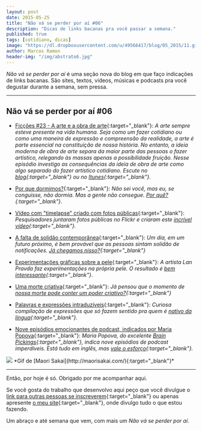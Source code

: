 ```yaml
---
layout: post
date: 2015-05-25
title: "Não vá se perder por aí #06"
description: "Dicas de links bacanas pra você passar a semana."
published: true
tags: [cotidiano, dicas]
image: "https://dl.dropboxusercontent.com/u/49566417/blog/05_2015/11.gif"
author: Marcos Ramon
header-img: "/img/abstrato6.jpg"
---
```


*Não vá se perder por aí* é uma seção nova do blog em que faço indicações de links bacanas. São sites, textos, vídeos, músicas e podcasts pra você degustar durante a semana, sem pressa.

---

## Não vá se perder por aí #06

- [Ficções #23 - A arte e a obra de arte](http://www.marcosramon.net/ficcoes/ficcoes-23-a-arte-e-a-obra-de-arte){:target="_blank"}: <i>A arte sempre esteve presente na vida humana. Seja como um fazer cotidiano ou como uma maneira de expressão e compreensão da realidade, a arte é parte essencial na constituição de nossa história. No entanto, a ideia moderna de obra de arte separa da maior parte das pessoas o fazer artístico, relegando às massas apenas a possibilidade fruição. Nesse episódio investigo as consequências da ideia de obra de arte como algo separado do fazer artístico cotidiano. Escute no [blog](http://www.marcosramon.net/ficcoes/ficcoes-23-a-arte-e-a-obra-de-arte){:target="_blank"} ou no [Itunes](https://itunes.apple.com/br/podcast/ficcoes-marcos-ramon/id967600465?l=en){:target="_blank"}</i>.

- [Por que dormimos?](http://www.bbc.co.uk/portuguese/noticias/2015/05/150518_entenda_sono_mv.shtml){:target="_blank"}: <i>Não sei você, mas eu, se conguisse, não dormia. Mas a gente não consegue. [Por quê?](http://www.bbc.co.uk/portuguese/noticias/2015/05/150518_entenda_sono_mv.shtml){:target="_blank"}</i>.

- [Vídeo com "timelapse" criado com fotos públicas](http://www.engadget.com/2015/05/18/timelapse-from-public-domain-photos/){:target="_blank"}: <i>Pesquisadores juntaram fotos públicas no Flickr e criaram este [incrível vídeo](http://www.engadget.com/2015/05/18/timelapse-from-public-domain-photos/){:target="_blank"}.</i>

- [A falta de solidão contemporânea](http://www.marcosramon.net/blog/a-falta-de-solidao-contemporanea){:target="_blank"}: <i>Um dia, em um futuro próximo, é bem provável que as pessoas sintam solidão de notificações. [Já chegamos nisso?](http://www.marcosramon.net/blog/a-falta-de-solidao-contemporanea){:target="_blank"}</i>

- [Experimentações gráficas sobre a pele](http://followthecolours.com.br/tattoo-friday/as-experimentacoes-artisticas-sobre-pele-da-artista-brasileira-lan-pravda/){:target="_blank"}: <i>A artista Lan Pravda faz experimentações na própria pele. O resultado é [bem interessante](http://followthecolours.com.br/tattoo-friday/as-experimentacoes-artisticas-sobre-pele-da-artista-brasileira-lan-pravda/){:target="_blank"}</i>.

- [Uma morte criativa](https://medium.com/grupo-de-pesquisa-interface/uma-morte-criativa-645a763c9bd0){:target="_blank"}: <i>Já pensou que o momento de [nossa morte pode conter um poder criativo?](https://medium.com/grupo-de-pesquisa-interface/uma-morte-criativa-645a763c9bd0){:target="_blank"}</i>

- [Palavras e expressões intraduzíveis](http://hypescience.com/9-palavras-intraduziveis-para-o-portugues-explicadas-com-ilustracoes/){:target="_blank"}: <i>Curiosa compilação de expressões que só fazem sentido pra quem é [nativo da língua](http://hypescience.com/9-palavras-intraduziveis-para-o-portugues-explicadas-com-ilustracoes/){:target="_blank"}.</i>

- [Nove episódios emocionantes de podcast, indicados por Maria Popova](http://www.brainpickings.org/2015/05/18/favorite-podcasts/){:target="_blank"}: <i>Maria Popova, do excelente [Brain Pickings](http://www.brainpickings.org){:target="_blank"}, indica nove episódios de podcast imperdíveis. Está tudo em inglês, mas [vale o esforço](http://www.brainpickings.org/2015/05/18/favorite-podcasts/){:target="_blank"}.</i> 

<img src="https://dl.dropboxusercontent.com/u/49566417/blog/05_2015/11.gif">
*Gif de [Maori Sakai](http://maorisakai.com/){:target="_blank"}*
  
---

Então, por hoje é só. Obrigado por me acompanhar aqui.

Se você gosta do trabalho que desenvolvo aqui peço que você divulgue o [link para outras pessoas se inscreverem](http://eepurl.com/M7pQn){:target="_blank"} ou apenas apresente [o meu site](http://www.marcosramon.net/){:target="_blank"}, onde divulgo tudo o que estou fazendo.

Um abraço e até semana que vem, com mais um *Não vá se perder por aí*.
